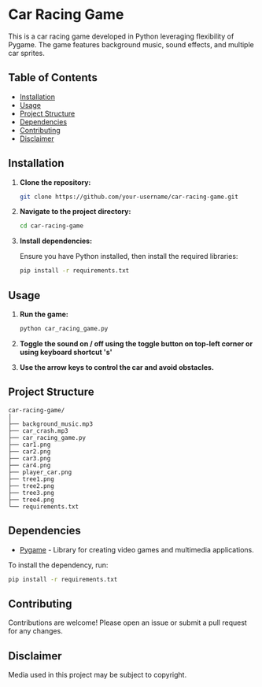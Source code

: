 # Car Racing Game
This is a car racing game developed in Python leveraging flexibility of Pygame. The game features background music, sound effects, and multiple car sprites.

## Table of Contents
- [Installation](#installation)
- [Usage](#usage)
- [Project Structure](#project-structure)
- [Dependencies](#dependencies)
- [Contributing](#contributing)
- [Disclaimer](#disclaimer)

## Installation

1. **Clone the repository:**

   ```bash
   git clone https://github.com/your-username/car-racing-game.git
   ```

2. **Navigate to the project directory:**

   ```bash
   cd car-racing-game
   ```

3. **Install dependencies:**

   Ensure you have Python installed, then install the required libraries:

   ```bash
   pip install -r requirements.txt
   ```

## Usage

1. **Run the game:**

   ```bash
   python car_racing_game.py
   ```

2. **Toggle the sound on / off using the toggle button on top-left corner or using keyboard shortcut 's'**

3. **Use the arrow keys to control the car and avoid obstacles.**

## Project Structure

```
car-racing-game/
│
├── background_music.mp3
├── car_crash.mp3
├── car_racing_game.py
├── car1.png
├── car2.png
├── car3.png
├── car4.png
├── player_car.png
├── tree1.png
├── tree2.png
├── tree3.png
├── tree4.png
└── requirements.txt
```

## Dependencies

- [Pygame](https://www.pygame.org/) - Library for creating video games and multimedia applications.

To install the dependency, run:

```bash
pip install -r requirements.txt
```

## Contributing

Contributions are welcome! Please open an issue or submit a pull request for any changes.


## Disclaimer

Media used in this project may be subject to copyright.
